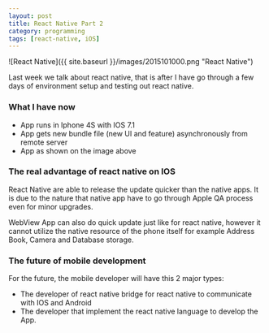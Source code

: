 ```yaml
---
layout: post
title: React Native Part 2
category: programming
tags: [react-native, iOS]
---
```


![React Native]({{ site.baseurl }}/images/2015101000.png "React Native")

Last week we talk about react native, that is after I have go through a few days of environment setup and testing out react native.

### What I have now

- App runs in Iphone 4S with IOS 7.1
- App gets new bundle file (new UI and feature) asynchronously from remote server
- App as shown on the image above

### The real advantage of react native on IOS

React Native are able to release the update quicker than the native apps. It is due to the nature that native app have to go through Apple QA process even for minor upgrades.

WebView App can also do quick update just like for react native, however it cannot utilize the native resource of the phone itself for example Address Book, Camera and Database storage.

### The future of mobile development

For the future, the mobile developer will have this 2 major types:

- The developer of react native bridge for react native to communicate with IOS and Android
- The developer that implement the react native language to develop the App.
